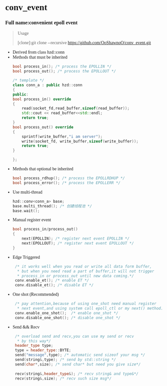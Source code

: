
# <font face="Agave Nerd Font">conv_event
### Full name:convenient epoll event

> Usage
> 
>[clone]:git clone --recursive https://github.com/OoShawnoO/conv_event.git

- Derived from class hzd::conn
- Methods that must be inherited
    ```c++
    bool process_in(); /* process the EPOLLIN */
    bool process_out(); /* process the EPOLLOUT */
  
  /* template */
  class conn_a : public hzd::conn
  {
  public:
    bool process_in() override
    {
        read(socket_fd,read_buffer,sizeof(read_buffer));
        std::cout << read_buffer<<std::endl;
        return true;
    }
    bool process_out() override
    {
        sprintf(write_buffer,"i am server");
        write(socket_fd, write_buffer,sizeof(write_buffer));
        return true;
    }
  
  };
    ```
- Methods that optional be inherited
    ```c++
    bool process_rdhup(); /* process the EPOLLRDHUP */
    bool process_error(); /* process the EPOLLERR */
    ```
- Use multi-thread
    ```c++
    hzd::conv<conn_a> base;
    base.multi_thread(); /* 创建线程池 */
    base.wait();
    ```
- Manual register event
    ```c++
    bool process_in/process_out()
   {
        next(EPOLLIN); /* register next event EPOLLIN */
        next(EPOLLOUT); /* register next event EPOLLOUT */
   }
    ```
- Edge Triggered
   ```c++
    /* it works well when you read or write all data form buffer,
     * but when you need read a part of buffer,it will not trigger
     * process_in or process_out until new data coming.*/
    conv.enable_et(); /* enable ET */
    conv.disable_et(); /* disable ET */
   ```
- One shot (Recommended)
   ```c++
    /* pay attention,because of using one_shot need manual register 
     * next event,and using system call epoll_ctl or my next() method.*/
    conv.enable_one_shot();  /* enable one_shot */
    conv.disable_one_shot(); /* disable one_shot */
   ```
- Send && Recv
   ```c++
    /* overload send and recv,you can use my send or recv
     * by this way*/
    header_type type;
    type = header_type::BYTE;
    send("message",type); /* automatic send sizeof your msg */
    send(string&,type); /* send by std::string */
    send(char*,size); /* send char* but need you give size*/
    
    recv(string&,header_type&); /* recv string& and type&*/
    recv(string&,size); /* recv such size msg*/
   ```